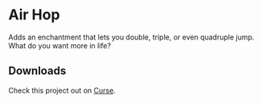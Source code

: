 # Air Hop
Adds an enchantment that lets you double, triple, or even quadruple jump. What do you want more in life?

## Downloads
Check this project out on [Curse](https://minecraft.curseforge.com/projects/air-hop).
